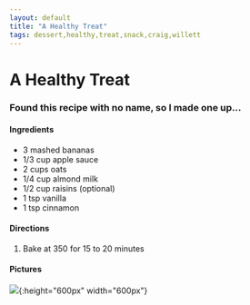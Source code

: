 ```yaml
---
layout: default
title: "A Healthy Treat"
tags: dessert,healthy,treat,snack,craig,willett
---
```

# A Healthy Treat

### Found this recipe with no name, so I made one up...

#### Ingredients
- 3 mashed bananas
- 1/3 cup apple sauce
- 2 cups oats
- 1/4 cup almond milk
- 1/2 cup raisins (optional)
- 1 tsp vanilla
- 1 tsp cinnamon

#### Directions
1. Bake at 350 for 15 to 20 minutes

#### Pictures
![]({{site.github.url}}/Desserts/Images/AHealthyTreat.jpg){:height="600px" width="600px"}
